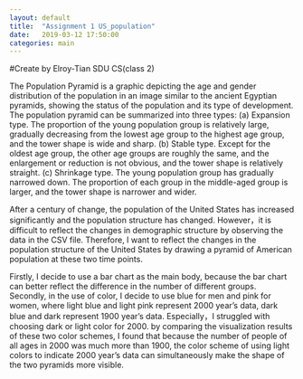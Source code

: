 ```yaml
---
layout: default
title:  "Assignment 1 US_population"
date:   2019-03-12 17:50:00
categories: main
---
```





  
<script src="https://d3js.org/d3.v3.min.js" charset="utf-8"></script>
<script src="https://d3js.org/d3-color.v1.min.js"></script>
<style>
    .axis path,
    .axis line{
        fill: none;
        stroke: black;
        shape-rendering: crispEdges;
    }
    .axis text{
        font-family: sans-serif;
        font-size: 11px;
    }
    svg {
        margin-left: auto;
        margin-right: auto;
        display: block;
    }

    .bar.right {
        fill: steelblue;
    }

    .bar.left {
        fill: brown;
    }

    .axis text {
        font: 10px sans-serif;
    }

    .axis path,
    .axis line {
        fill: none;
        stroke: #000;
        shape-rendering: crispEdges;
    }

    .grid .tick {
        stroke: #FFF;
        opacity: 0.7;
        stroke-width: 0.5;
    }

    .grid path {
        stroke-width: 0;
    }
</style>


<script >
    // 添加SVG画布
    //var dataset =[885,325,285,706 ];//['crew',885], ['first',325], ['second',285], ['third',706]  [885],[325],[285],[706]  885,325,285,706
    var categories = ['0-4', '5-9', '10-14', '15-19',
        '20-24', '25-29', '30-34', '35-39', '40-44',
        '45-49', '50-54', '55-59', '60-64', '65-69',
        '70-74', '75-79', '80-84', '85-89', '90+'
        ];

    var dataset=[];
    var sex=[];
    var year=[];
    var age=[];
    var people=[];


    //var key =['crew','first','second','third'];
    var width = 1500;    // SVG的宽度
    var height = 800;   // SVG的长度
    var svg = d3.select("body")
        .append('svg')  // body中添加SVG
        .attr('width', width)
        .attr('height', height);
    var padding = {top: 20, right: 50, bottom: 70, left: 50};

    // 定义数据与比例尺
    var xAxisWidth = 1000;   //x轴宽度
    var yAxisWidth = 600;   //y轴宽度
    var xrangeWidth = 900;   //x轴宽度
    var yrangeWidth = 550;   //y轴宽度

    var xScale = d3.scale.linear()  //x轴比例尺（线性比例尺）
       // .domain([0,d3.max(people, function(d){ return d;})])
        //.range([0+padding.left,xAxisWidth-padding.right]);
        .range([0,xAxisWidth]);
    var yScale = d3.scale.ordinal() //y轴比例尺（序数比例尺）
    //.domain(d3.range(dataset.length))//d3.range(dataset.length)
        //.domain(categories)
        .rangeRoundBands([yAxisWidth,0],0.2);
        //yScale.range([yAxisWidth,0]);


    // 定义坐标轴
    var xAxis = d3.svg.axis()
        .scale(xScale)
        //.tickFormat(function(d) { return (d<0) ? -1*d+"%" : d+"%"; })
        .orient("bottom")
        //.ticks(12)
        .tickSize(-yAxisWidth)
        .tickFormat(function(d) { return (d<0.5) ? ((0.5-d)*24).toFixed(1)+"M" : ((d-0.5)*24).toFixed(1)+"M"; });
       // .tickPadding(height);
        //.tickFormat(function(d) { return (d<0.5) ? Math.round((0.5-d)*24)+"M" : Math.round((d-0.5)*24)+"M"; });


    var yAxis = d3.svg.axis()
        .scale(yScale)
        .orient("left");
    var yAxis2 = d3.svg.axis()
        .scale(yScale)
        .orient("right");


    // 添加坐标轴
    svg.append("g")
        .attr("class","axis")
        .attr("transform","translate(" + padding.left + "," + (height - padding.bottom) + ")")
        .call(xAxis);

    //alert("out");
    var steelblue = d3.rgb("steelblue");

        headerColumn = "age";
        leftColumn = "people";
        rightColumn = "people2";
        sextype = "sex";
        yeartype = "year";
    d3.csv("/data/census2000.csv", function(error, data) {
        if (error){
            console.log(error);
            alert("eee");

        }
        console.log(data);
        data.forEach(function(d) {
        //for(var i=0; i<data.length; i++) {
            if(d[yeartype]==="1990"){
                d[leftColumn] = d[leftColumn];
                d[rightColumn] = d[rightColumn];
               // alert("aaa");
            }

            //alert("aaa");
       // }
        });
        //alert("Are you ready?");
        xScale.domain(
            // Include other columnß
            [-d3.max(data, function(d) { return d[leftColumn]; })*1.2,
                d3.max(data, function(d) { return d[leftColumn]; })*1.2]
        ).nice();
        yScale.domain(data.map(function(d) { return d[headerColumn]; }));

        var bar = svg.selectAll(".bar").data(data).enter();



        var m = d3.rgb(0,150,240);	//浅蓝色
        var w = d3.rgb(240,120,120);	//浅粉色
        var om = d3.rgb(0,90,190);	//蓝色
        var ow = d3.rgb(160,70,70);	//粉色
        var b = d3.rgb(200,200,200);

        // Right bar
        bar.append("rect")
            .attr({
                "class": "bar right",
                "x": padding.left+xScale(0),
                "y": function(d,i) { if((i%2)===0){
                    //alert(i);
                    return height-yAxisWidth-padding.bottom +yScale(d[headerColumn]);
                }else if((i%2)===1){
                    //alert(i);
                    return height-yAxisWidth-padding.bottom +yScale(d[headerColumn])+15;
                }},
                "width": function(d) {
                    return Math.abs(xScale(d[rightColumn]) - xScale(0)); },
                "height": yScale.rangeBand()*0.6
            })
            .style("fill",function(d,i){
                if((i%2)===0){
                    return ow;
                }else if((i%2)===1){
                    return w;
                }
            });
        // Left bar
        bar.append("rect")
            .attr({
                "class": "bar left",
                "x": function(d) { return padding.left+xScale(-d[leftColumn]); },
                "y": function(d,i) { if((i%2)===0){
                    //alert(i);
                    return height-yAxisWidth-padding.bottom +yScale(d[headerColumn]);
                }else if((i%2)===1){
                    //alert(i);
                    return height-yAxisWidth-padding.bottom +yScale(d[headerColumn])+15;
                }},
                "width": function(d) {
                    return Math.abs(xScale(d[leftColumn]) - xScale(0)); },
                "height": yScale.rangeBand()*0.6
            })
            .style("fill",function(d,i){
                if((i%2)===0){
                    return om;
                }else if((i%2)===1){
                    return m;
                }
            });


        svg.append("g")
            .attr("class","axis")
            .attr("transform","translate(" + padding.left + "," + (height - padding.bottom - yAxisWidth) + ")")
            .call(yAxis);

        svg.append("g")
            .attr("class","axis")
            .attr("transform","translate(" + (xAxisWidth+padding.left) + "," + (height - padding.bottom - yAxisWidth) + ")")
            .call(yAxis2);


        bar.append("rect")
            .attr("x", padding.left+ 100)
            .attr("y", height-40)
            .attr("width", 20)
            .attr("height", 20)
            .style("fill", m);

        bar.append("text")
        //.attr("x", xAxisWidth)
        //.attr("y", height-yAxisWidth-padding.bottom-50)
        // .classed("legendtext", true)
            .attr("transform","translate(" + (padding.left + 130) + "," + (height -25) + ")")
            .attr("font-size","14px")
            .text("Man(2000)");

        bar.append("rect")
            .attr("x", padding.left+600)
            .attr("y", height-40)
            .attr("width", 20)
            .attr("height", 20)
            .style("fill", w);

        bar.append("text")
            .attr("transform","translate(" + (padding.left+630) + "," + (height - 25) + ")")
            .attr("font-size","14px")
            .text("Woman(2000)");

        bar.append("rect")
            .attr("x", padding.left+ 300)
            .attr("y", height-40)
            .attr("width", 20)
            .attr("height", 20)
            .style("fill", om);

        bar.append("text")
        //.attr("x", xAxisWidth)
        //.attr("y", height-yAxisWidth-padding.bottom-50)
        // .classed("legendtext", true)
            .attr("transform","translate(" + (padding.left+330) + "," + (height - 25) + ")")
            .attr("font-size","14px")
            .text("Man(1900)");

        bar.append("rect")
            .attr("x", padding.left+800)
            .attr("y", height-40)
            .attr("width", 20)
            .attr("height", 20)
            .style("fill", ow);

        bar.append("text")
            .attr("transform","translate(" + (padding.left+830) + "," + (height - 25) + ")")
            .attr("font-size","14px")
            .text("Woman(1900)");


        bar.append("text")
            .attr("transform","translate(" + (xAxisWidth+70) + "," + (height- padding.bottom+10) + ")")
            .attr("font-size","12px")
            .text("Population");
        bar.append("text")//age left
            .attr("transform","translate(" + (padding.left-20) + "," + (height - padding.bottom - yAxisWidth-10) + ")")
            .attr("font-size","12px")
            .text("Age");
        bar.append("text")//age right
            .attr("transform","translate(" + (xAxisWidth+50) + "," + (height - padding.bottom - yAxisWidth-10) + ")")
            .attr("font-size","12px")
            .text("Age");

        bar.append("text")//title
            .attr("transform","translate(" + (padding.left+280) + "," + (height - padding.bottom - yAxisWidth-40) + ")")
            .attr("font-size","20px")
            .text("The Change of U.S. Population Pyramid (1900-2000)");

    });

</script>



#Create by Elroy-Tian SDU CS(class 2)

The Population Pyramid is a graphic depicting the age and gender distribution of the population in an image similar to the ancient Egyptian pyramids, showing the status of the population and its type of development. The population pyramid can be summarized into three types: (a) Expansion type. The proportion of the young population group is relatively large, gradually decreasing from the lowest age group to the highest age group, and the tower shape is wide and sharp. (b) Stable type. Except for the oldest age group, the other age groups are roughly the same, and the enlargement or reduction is not obvious, and the tower shape is relatively straight. (c) Shrinkage type. The young population group has gradually narrowed down. The proportion of each group in the middle-aged group is larger, and the tower shape is narrower and wider.

After a century of change, the population of the United States has increased significantly and the population structure has changed. However，it is difficult to reflect the changes in demographic structure by observing the data in the CSV file. Therefore, I want to reflect the changes in the population structure of the United States by drawing a pyramid of American population at these two time points.

Firstly, I decide to use a bar chart as the main body, because the bar chart can better reflect the difference in the number of different groups. Secondly, in the use of color, I decide to use blue for men and pink for women, where light blue and light pink represent 2000 year’s data, dark blue and dark represent 1900 year’s data. Especially，I struggled with choosing dark or light color for 2000. by comparing the visualization results of these two color schemes, I found that because the number of people of all ages in 2000 was much more than 1900, the color scheme of using light colors to indicate 2000 year’s data can simultaneously make the shape of the two pyramids more visible.












